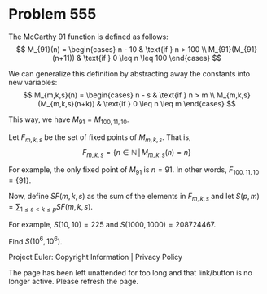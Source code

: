 #   Problem 555

   The McCarthy 91 function is defined as follows: $$ M_{91}(n) =
   \begin{cases} n - 10 & \text{if } n > 100 \\ M_{91}(M_{91}(n+11)) &
   \text{if } 0 \leq n \leq 100 \end{cases} $$

   We can generalize this definition by abstracting away the constants into
   new variables: $$ M_{m,k,s}(n) = \begin{cases} n - s & \text{if } n > m \\
   M_{m,k,s}(M_{m,k,s}(n+k)) & \text{if } 0 \leq n \leq m \end{cases} $$

   This way, we have $M_{91} = M_{100,11,10}$.

   Let $F_{m,k,s}$ be the set of fixed points of $M_{m,k,s}$. That is,
   $$F_{m,k,s}= \left\{ n \in \mathbb{N} \, | \, M_{m,k,s}(n) = n \right\}$$

   For example, the only fixed point of $M_{91}$ is $n = 91$. In other words,
   $F_{100,11,10}= \{91\}$.

   Now, define $SF(m,k,s)$ as the sum of the elements in $F_{m,k,s}$ and let
   $S(p,m) = \displaystyle \sum_{1 \leq s < k \leq p}{SF(m,k,s)}$.

   For example, $S(10, 10) = 225$ and $S(1000, 1000)=208724467$.

   Find $S(10^6, 10^6)$.

   Project Euler: Copyright Information | Privacy Policy

   The page has been left unattended for too long and that link/button is no
   longer active. Please refresh the page.

